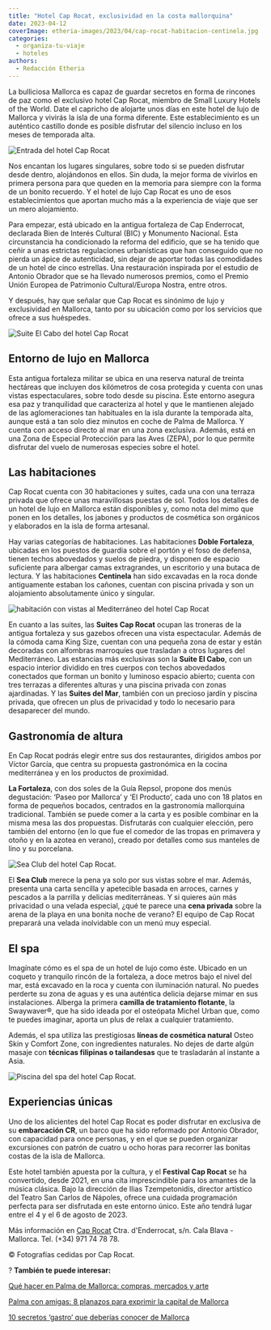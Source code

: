 ```yaml
---
title: "Hotel Cap Rocat, exclusividad en la costa mallorquina"
date: 2023-04-12
coverImage: etheria-images/2023/04/cap-rocat-habitacion-centinela.jpg
categories: 
  - organiza-tu-viaje
  - hoteles
authors: 
  - Redacción Etheria
---
```


La bulliciosa Mallorca es capaz de guardar secretos en forma de rincones de paz como el 
exclusivo hotel Cap Rocat, miembro de Small Luxury Hotels of the World. Date el capricho 
de alojarte unos días en este hotel de lujo de Mallorca y vivirás la isla de una forma 
diferente. Este establecimiento es un auténtico castillo donde es posible disfrutar del 
silencio incluso en los meses de temporada alta. 

![Entrada del hotel Cap Rocat](etheria-images/2023/04/Cap-Rocat-entrada.jpg "Entrada del hotel Cap Rocat.")

Nos encantan los lugares singulares, sobre todo si se pueden disfrutar desde dentro, 
alojándonos en ellos. Sin duda, la mejor forma de vivirlos en primera persona para que 
queden en la memoria para siempre con la forma de un bonito recuerdo. Y el hotel de lujo 
Cap Rocat es uno de esos establecimientos que aportan mucho más a la experiencia de 
viaje que ser un mero alojamiento. 

Para empezar, está ubicado en la antigua fortaleza de Cap Enderrocat, declarada Bien de 
Interés Cultural (BIC) y Monumento Nacional. Esta circunstancia ha condicionado la 
reforma del edificio, que se ha tenido que ceñir a unas estrictas regulaciones 
urbanísticas que han conseguido que no pierda un ápice de autenticidad, sin dejar de 
aportar todas las comodidades de un hotel de cinco estrellas. Una restauración inspirada 
por el estudio de Antonio Obrador que se ha llevado numerosos premios, como el Premio 
Unión Europea de Patrimonio Cultural/Europa Nostra, entre otros. 

Y después, hay que señalar que Cap Rocat es sinónimo de lujo y exclusividad en Mallorca, 
tanto por su ubicación como por los servicios que ofrece a sus huéspedes. 

![Suite El Cabo del hotel Cap Rocat](etheria-images/2023/04/cap-rocat-Suite-El-Cabo.jpg "Suite El Cabo: los tonos naturales predominan en la decoración del hotel.")

## Entorno de lujo en Mallorca

Esta antigua fortaleza militar se ubica en una reserva natural de treinta hectáreas que 
incluyen dos kilómetros de cosa protegida y cuenta con unas vistas espectaculares, sobre 
todo desde su piscina. Este entorno asegura esa paz y tranquilidad que caracteriza al 
hotel y que le mantienen alejado de las aglomeraciones tan habituales en la isla durante 
la temporada alta, aunque está a tan solo diez minutos en coche de Palma de Mallorca. Y 
cuenta con acceso directo al mar en una zona exclusiva. Además, está en una Zona de 
Especial Protección para las Aves (ZEPA), por lo que permite disfrutar del vuelo de 
numerosas especies sobre el hotel. 

## Las habitaciones

Cap Rocat cuenta con 30 habitaciones y suites, cada una con una terraza privada que 
ofrece unas maravillosas puestas de sol. Todos los detalles de un hotel de lujo en 
Mallorca están disponibles y, como nota del mimo que ponen en los detalles, los jabones 
y productos de cosmética son orgánicos y elaborados en la isla de forma artesanal. 

Hay varias categorías de habitaciones. Las habitaciones **Doble Fortaleza**, ubicadas en 
los puestos de guardia sobre el portón y el foso de defensa, tienen techos abovedados y 
suelos de piedra, y disponen de espacio suficiente para albergar camas extragrandes, un 
escritorio y una butaca de lectura. Y las habitaciones **Centinela** han sido excavadas 
en la roca donde antiguamente estaban los cañones, cuentan con piscina privada y son un 
alojamiento absolutamente único y singular. 

![habitación con vistas al Mediterráneo del hotel Cap Rocat](etheria-images/2023/04/cap-rocat-habitacion-centinela.jpg "Habitación Centinela, excavada en la roca.")

En cuanto a las suites, las **Suites Cap Rocat** ocupan las troneras de la antigua 
fortaleza y sus gazebos ofrecen una vista espectacular. Además de la cómoda cama King 
Size, cuentan con una pequeña zona de estar y están decoradas con alfombras marroquíes 
que trasladan a otros lugares del Mediterráneo. Las estancias más exclusivas son la 
**Suite El Cabo**, con un espacio interior dividido en tres cuerpos con techos 
abovedados conectados que forman un bonito y luminoso espacio abierto; cuenta con tres 
terrazas a diferentes alturas y una piscina privada con zonas ajardinadas. Y las 
**Suites del Mar**, también con un precioso jardín y piscina privada, que ofrecen un 
plus de privacidad y todo lo necesario para desaparecer del mundo. 

## Gastronomía de altura

En Cap Rocat podrás elegir entre sus dos restaurantes, dirigidos ambos por Víctor 
García, que centra su propuesta gastronómica en la cocina mediterránea y en los 
productos de proximidad. 

**La Fortaleza**, con dos soles de la Guía Repsol, propone dos menús degustación: ‘Paseo 
por Mallorca’ y ‘El Producto’, cada uno con 18 platos en forma de pequeños bocados, 
centrados en la gastronomía mallorquina tradicional. También se puede comer a la carta y 
es posible combinar en la misma mesa las dos propuestas. Disfrutarás con cualquier 
elección, pero también del entorno (en lo que fue el comedor de las tropas en primavera 
y otoño y en la azotea en verano), creado por detalles como sus manteles de lino y su 
porcelana. 

![Sea Club del hotel Cap Rocat.](etheria-images/2023/04/cap-rocat-Sea-Club.jpg "Sea Club del hotel Cap Rocat.")

El **Sea Club** merece la pena ya solo por sus vistas sobre el mar. Además, presenta una 
carta sencilla y apetecible basada en arroces, carnes y pescados a la parrilla y 
delicias mediterráneas. Y si quieres aún más privacidad o una velada especial, ¿qué te 
parece una **cena privada** sobre la arena de la playa en una bonita noche de verano? El 
equipo de Cap Rocat preparará una velada inolvidable con un menú muy especial. 

## El spa

Imagínate cómo es el spa de un hotel de lujo como éste. Ubicado en un coqueto y 
tranquilo rincón de la fortaleza, a doce metros bajo el nivel del mar, está excavado en 
la roca y cuenta con iluminación natural. No puedes perderte su zona de aguas y es una 
auténtica delicia dejarse mimar en sus instalaciones. Alberga la primera **camilla de 
tratamiento flotante**, la Swaywaver®, que ha sido ideada por el osteópata Michel Urban 
que, como te puedes imaginar, aporta un plus de relax a cualquier tratamiento. 

Además, el spa utiliza las prestigiosas **líneas de cosmética natural** Osteo Skin y 
Comfort Zone, con ingredientes naturales. No dejes de darte algún masaje con **técnicas 
filipinas o tailandesas** que te trasladarán al instante a Asia. 

![Piscina del spa del hotel Cap Rocat.](etheria-images/2023/04/Cap-Rocat-spa.jpg "Piscina del spa del hotel Cap Rocat.")

## Experiencias únicas

Uno de los alicientes del hotel Cap Rocat es poder disfrutar en exclusiva de su 
**embarcación CR**, un barco que ha sido reformado por Antonio Obrador, con capacidad 
para once personas, y en el que se pueden organizar excursiones con patrón de cuatro u 
ocho horas para recorrer las bonitas costas de la isla de Mallorca. 

Este hotel también apuesta por la cultura, y el **Festival Cap Rocat** se ha convertido, 
desde 2021, en una cita imprescindible para los amantes de la música clásica. Bajo la 
dirección de Ilias Tzempetonidis, director artístico del Teatro San Carlos de Nápoles, 
ofrece una cuidada programación perfecta para ser disfrutada en este entorno único. Este 
año tendrá lugar entre el 4 y el 6 de agosto de 2023. 

Más información en [Cap Rocat](https://caprocat.com/) Ctra. d'Enderrocat, s/n. Cala 
Blava - Mallorca. Tel. (+34) 971 74 78 78. 

© Fotografías cedidas por Cap Rocat. 

? **También te puede interesar:** 

[Qué hacer en Palma de Mallorca: compras, mercados y 
arte](https://etheriamagazine.com/2019/08/01/24-horas-palma-mallorca-arte-compras-mercados/) 

[Palma con amigas: 8 planazos para exprimir la capital de 
Mallorca](https://etheriamagazine.com/2021/06/02/planes-y-excursiones-desde-palma-mallorca-con-amigas/) 

[10 secretos ‘gastro’ que deberías conocer de 
Mallorca](https://etheriamagazine.com/2022/10/25/gastronomia-mallorca/)
